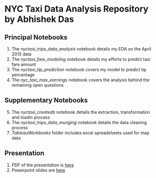 # NYC Taxi Data Analysis Repository by Abhishek Das

## Principal Notebooks

1. The *nyctaxi_trips_data_analysis* notebook details my EDA on the April 2013 data
2. The *nyctaxi_fare_modeling* notebook details my efforts to predict taxi fare amount
3. The *nyctaxi_tip_prediction* notebook covers my model to predict tip percentage
4. The *nyc_taxi_max_earnings* notebook covers the analysis behind the remaining open questions

## Supplementary Notebooks

5. The *nyctaxi_createdb* notebook details the extraction, transformation and loadin process
6. The *nyctaxi_trips_data_munging* notebook details the data cleaning process
7. *TableauWorkbooks* folder includes excel spreadsheets used for map data

## Presentation

1. PDF of the presentation is [here](https://factorwonk.github.io/ADasTaxiNYC_updated.pdf)
2. Powerpoint slides are [here](https://factorwonk.github.io/ADasTaxiNYC_updated.pptx)

